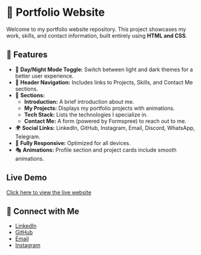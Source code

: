 <!DOCTYPE html>
<html>
<body>
    <h1>🚀 Portfolio Website</h1>
    <p>Welcome to my portfolio website repository. This project showcases my work, skills, and contact information, built entirely using <strong>HTML and CSS</strong>.</p>
    <h2>🌟 Features</h2>
    <ul>
        <li>🔄 <strong>Day/Night Mode Toggle:</strong> Switch between light and dark themes for a better user experience.</li>
        <li>📌 <strong>Header Navigation:</strong> Includes links to Projects, Skills, and Contact Me sections.</li>
        <li>📝 <strong>Sections:</strong>
            <ul>
                <li><strong>Introduction:</strong> A brief introduction about me.</li>
                <li><strong>My Projects:</strong> Displays my portfolio projects with animations.</li>
                <li><strong>Tech Stack:</strong> Lists the technologies I specialize in.</li>
                <li><strong>Contact Me:</strong> A form (powered by Formspree) to reach out to me.</li>
            </ul>
        </li>
        <li>🌍 <strong>Social Links:</strong> LinkedIn, GitHub, Instagram, Email, Discord, WhatsApp, Telegram.</li>
        <li>📱 <strong>Fully Responsive:</strong> Optimized for all devices.</li>
        <li>🎭 <strong>Animations:</strong> Profile section and project cards include smooth animations.</li>
    </ul>
    <h2>Live Demo</h2>
    <p><a href="https://yourwebsite.com" target="_blank">Click here to view the live website</a></p>
    <h2>🤝 Connect with Me</h2>
    <ul>
        <li><a href="https://linkedin.com/in/madhavc9" target="_blank">LinkedIn</a></li>
        <li><a href="https://github.com/madhavc9" target="_blank">GitHub</a></li>
        <li><a href="mailto:madhav@example.com">Email</a></li>
        <li><a href="https://instagram.com/madhavc9">Instagram</a></li>
    </ul>
</body>
</html>
